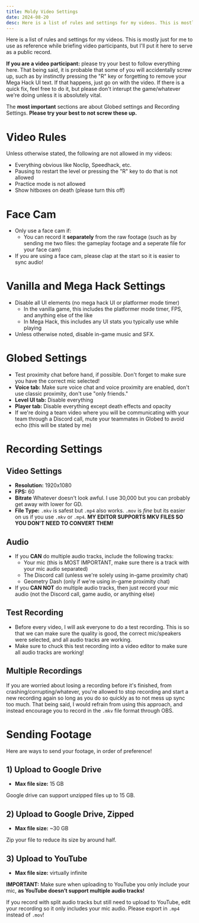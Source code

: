 ```yaml
---
title: Moldy Video Settings
date: 2024-08-20
desc: Here is a list of rules and settings for my videos. This is mostly just for me to use as reference while briefing video participants, but I'll put it here to serve as a public record.
---
```


Here is a list of rules and settings for my videos. This is mostly just for me to use as reference while briefing video participants, but I'll put it here to serve as a public record.

**If you are a video participant:** please try your best to follow everything here. That being said, it is probable that some of you will accidentally screw up, such as by instinctly pressing the "R" key or forgetting to remove your Mega Hack UI text. If that happens, just go on with the video. If there is a quick fix, feel free to do it, but please don't interupt the game/whatever we're doing unless it is absolutely vital.

The **most important** sections are about Globed settings and Recording Settings. **Please try your best to not screw these up.**

# Video Rules

Unless otherwise stated, the following are not allowed in my videos:

- Everything obvious like Noclip, Speedhack, etc.
- Pausing to restart the level or pressing the "R" key to do that is not allowed
- Practice mode is not allowed
- Show hitboxes on death (please turn this off)

# Face Cam

- Only use a face cam if:
    - You can record it **separately** from the raw footage (such as by sending me two files: the gameplay footage and a seperate file for your face cam)
- If you are using a face cam, please clap at the start so it is easier to sync audio!

# Vanilla and Mega Hack Settings

- Disable all UI elements (no mega hack UI or platformer mode timer)
    - In the vanilla game, this includes the platformer mode timer, FPS, and anything else of the like
    - In Mega Hack, this includes any UI stats you typically use while playing
- Unless otherwise noted, disable in-game music and SFX.

# Globed Settings

- Test proximity chat before hand, if possible. Don't forget to make sure you have the correct mic selected!
- **Voice tab:** Make sure voice chat and voice proximity are enabled, don't use classic proximity, don't use "only friends."
- **Level UI tab:** Disable everything
- **Player tab:** Disable everything except death effects and opacity
- If we're doing a team video where you will be communicating with your team through a Discord call, mute your teammates in Globed to avoid echo (this will be stated by me)

# Recording Settings

## Video Settings

- **Resolution:** 1920x1080
- **FPS:** 60
- **Bitrate** Whatever doesn't look awful. I use 30,000 but you can probably get away with lower for GD.
- **File Type:** `.mkv` is safest but `.mp4` also works. `.mov` is *fine* but its easier on us if you use `.mkv` or `.mp4`. **MY EDITOR SUPPORTS MKV FILES SO YOU DON'T NEED TO CONVERT THEM!**

## Audio

- If you **CAN** do multiple audio tracks, include the following tracks:
    - Your mic (this is MOST IMPORTANT, make sure there is a track with your mic audio separated)
    - The Discord call (unless we're solely using in-game proximity chat)
    - Geometry Dash (only if we're using in-game proximity chat)
- If you **CAN NOT** do multiple audio tracks, then just record your mic audio (not the Discord call, game audio, or anything else)

## Test Recording

- Before every video, I will ask everyone to do a test recording. This is so that we can make sure the quality is good, the correct mic/speakers were selected, and all audio tracks are working.
- Make sure to chuck this test recording into a video editor to make sure all audio tracks are working!

## Multiple Recordings

If you are worried about losing a recording before it's finished, from crashing/corrupting/whatever, you're allowed to stop recording and start a new recording again so long as you do so quickly as to not mess up sync too much. That being said, I would refrain from using this approach, and instead encourage you to record in the `.mkv` file format through OBS.

# Sending Footage

Here are ways to send your footage, in order of preference!

## 1) Upload to Google Drive

- **Max file size:** 15 GB

Google drive can support unzipped files up to 15 GB.

## 2) Upload to Google Drive, Zipped

- **Max file size:** ~30 GB

Zip your file to reduce its size by around half.

## 3) Upload to YouTube

- **Max file size:** virtually infinite 

**__IMPORTANT:__** Make sure when uploading to YouTube you only include your mic, **as YouTube doesn’t support multiple audio tracks!**

If you record with split audio tracks but still need to upload to YouTube, edit your recording so it only includes your mic audio. Please export in `.mp4` instead of `.mov`!